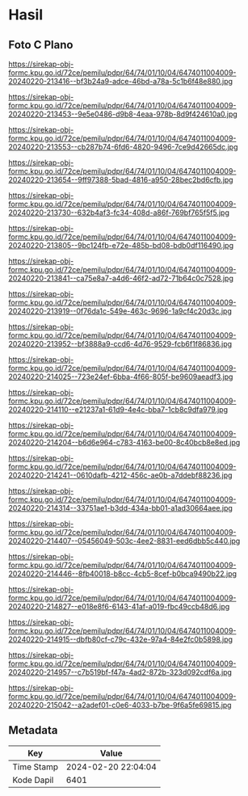 # Hasil

## Foto C Plano

https://sirekap-obj-formc.kpu.go.id/72ce/pemilu/pdpr/64/74/01/10/04/6474011004009-20240220-213416--bf3b24a9-adce-46bd-a78a-5c1b6f48e880.jpg

https://sirekap-obj-formc.kpu.go.id/72ce/pemilu/pdpr/64/74/01/10/04/6474011004009-20240220-213453--9e5e0486-d9b8-4eaa-978b-8d9f424610a0.jpg

https://sirekap-obj-formc.kpu.go.id/72ce/pemilu/pdpr/64/74/01/10/04/6474011004009-20240220-213553--cb287b74-6fd6-4820-9496-7ce9d42665dc.jpg

https://sirekap-obj-formc.kpu.go.id/72ce/pemilu/pdpr/64/74/01/10/04/6474011004009-20240220-213654--9ff97388-5bad-4816-a950-28bec2bd6cfb.jpg

https://sirekap-obj-formc.kpu.go.id/72ce/pemilu/pdpr/64/74/01/10/04/6474011004009-20240220-213730--632b4af3-fc34-408d-a86f-769bf765f5f5.jpg

https://sirekap-obj-formc.kpu.go.id/72ce/pemilu/pdpr/64/74/01/10/04/6474011004009-20240220-213805--9bc124fb-e72e-485b-bd08-bdb0df116490.jpg

https://sirekap-obj-formc.kpu.go.id/72ce/pemilu/pdpr/64/74/01/10/04/6474011004009-20240220-213841--ca75e8a7-a4d6-46f2-ad72-71b64c0c7528.jpg

https://sirekap-obj-formc.kpu.go.id/72ce/pemilu/pdpr/64/74/01/10/04/6474011004009-20240220-213919--0f76da1c-549e-463c-9696-1a9cf4c20d3c.jpg

https://sirekap-obj-formc.kpu.go.id/72ce/pemilu/pdpr/64/74/01/10/04/6474011004009-20240220-213952--bf3888a9-ccd6-4d76-9529-fcb6f1f86836.jpg

https://sirekap-obj-formc.kpu.go.id/72ce/pemilu/pdpr/64/74/01/10/04/6474011004009-20240220-214025--723e24ef-6bba-4f66-805f-be9609aeadf3.jpg

https://sirekap-obj-formc.kpu.go.id/72ce/pemilu/pdpr/64/74/01/10/04/6474011004009-20240220-214110--e21237a1-61d9-4e4c-bba7-1cb8c9dfa979.jpg

https://sirekap-obj-formc.kpu.go.id/72ce/pemilu/pdpr/64/74/01/10/04/6474011004009-20240220-214204--b6d6e964-c783-4163-be00-8c40bcb8e8ed.jpg

https://sirekap-obj-formc.kpu.go.id/72ce/pemilu/pdpr/64/74/01/10/04/6474011004009-20240220-214241--0610dafb-4212-456c-ae0b-a7ddebf88236.jpg

https://sirekap-obj-formc.kpu.go.id/72ce/pemilu/pdpr/64/74/01/10/04/6474011004009-20240220-214314--33751ae1-b3dd-434a-bb01-a1ad30664aee.jpg

https://sirekap-obj-formc.kpu.go.id/72ce/pemilu/pdpr/64/74/01/10/04/6474011004009-20240220-214407--05456049-503c-4ee2-8831-eed6dbb5c440.jpg

https://sirekap-obj-formc.kpu.go.id/72ce/pemilu/pdpr/64/74/01/10/04/6474011004009-20240220-214446--8fb40018-b8cc-4cb5-8cef-b0bca9490b22.jpg

https://sirekap-obj-formc.kpu.go.id/72ce/pemilu/pdpr/64/74/01/10/04/6474011004009-20240220-214827--e018e8f6-6143-41af-a019-fbc49ccb48d6.jpg

https://sirekap-obj-formc.kpu.go.id/72ce/pemilu/pdpr/64/74/01/10/04/6474011004009-20240220-214915--dbfb80cf-c79c-432e-97a4-84e2fc0b5898.jpg

https://sirekap-obj-formc.kpu.go.id/72ce/pemilu/pdpr/64/74/01/10/04/6474011004009-20240220-214957--c7b519bf-f47a-4ad2-872b-323d092cdf6a.jpg

https://sirekap-obj-formc.kpu.go.id/72ce/pemilu/pdpr/64/74/01/10/04/6474011004009-20240220-215042--a2adef01-c0e6-4033-b7be-9f6a5fe69815.jpg


## Metadata

| Key        | Value               |
| ---------- | ------------------- |
| Time Stamp | 2024-02-20 22:04:04 |
| Kode Dapil | 6401                |



